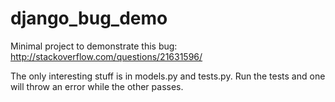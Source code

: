 django_bug_demo
===============

Minimal project to demonstrate this bug: http://stackoverflow.com/questions/21631596/

The only interesting stuff is in models.py and tests.py.  Run the tests and one will throw an error while the other passes.

